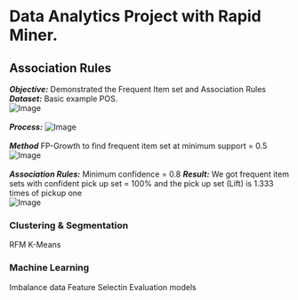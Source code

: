 # Data Analytics Project with Rapid Miner.



## Association Rules
***Objective:*** Demonstrated the Frequent Item set and Association Rules<br />
***Dataset:*** Basic example POS.<br />
![Image](https://github.com/Pakkawatk/portfolio/blob/gh-pages/img/rap_asso1.PNG?raw=true)<br /><br />
***Process:***
![Image](https://github.com/Pakkawatk/portfolio/blob/gh-pages/img/rap_asso2.PNG?raw=true)<br /><br />
***Method*** FP-Growth to find frequent item set at minimum support = 0.5<br />
![Image](https://github.com/Pakkawatk/portfolio/blob/gh-pages/img/rap_asso3.PNG?raw=true)<br /><br />
***Association Rules:*** Minimum confidence = 0.8 
***Result:*** We got frequent item sets with confident pick up set = 100% and the pick up set (Lift) is 1.333 times of pickup one<br />
![Image](https://github.com/Pakkawatk/portfolio/blob/gh-pages/img/rap_asso4.PNG?raw=true)<br />



### Clustering & Segmentation
RFM
K-Means

### Machine Learning

Imbalance data
Feature Selectin
Evaluation models
